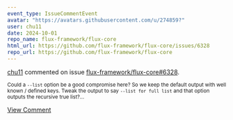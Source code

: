 ```yaml
---
event_type: IssueCommentEvent
avatar: "https://avatars.githubusercontent.com/u/274859?"
user: chu11
date: 2024-10-01
repo_name: flux-framework/flux-core
html_url: https://github.com/flux-framework/flux-core/issues/6328
repo_url: https://github.com/flux-framework/flux-core
---
```


<a href='https://github.com/chu11' target='_blank'>chu11</a> commented on issue <a href='https://github.com/flux-framework/flux-core/issues/6328' target='_blank'>flux-framework/flux-core#6328</a>.

<small>Could a `--list` option be a good compromise here?  So we keep the default output with well known / defined keys.  Tweak the output to say `--list for full list` and that option outputs the recursive true list?...</small>

<a href='https://github.com/flux-framework/flux-core/issues/6328' target='_blank'>View Comment</a>
